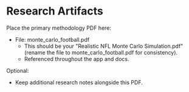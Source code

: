 # Research Artifacts

Place the primary methodology PDF here:

- File: monte_carlo_football.pdf
  - This should be your "Realistic NFL Monte Carlo Simulation.pdf" (rename the file to monte_carlo_football.pdf for consistency).
  - Referenced throughout the app and docs.

Optional:
- Keep additional research notes alongside this PDF.